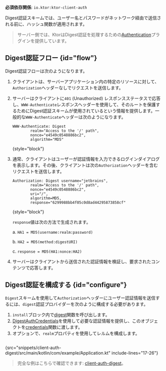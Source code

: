 [//]: # (title: Ktor ClientにおけるDigest認証)

<tldr>
<p>
<b>必須依存関係</b>: <code>io.ktor:ktor-client-auth</code>
</p>
<var name="example_name" value="client-auth-digest"/>
<include from="lib.topic" element-id="download_example"/>
</tldr>

Digest認証スキームでは、ユーザー名とパスワードがネットワーク経由で送信される前に、ハッシュ関数が適用されます。

> サーバー側では、KtorはDigest認証を処理するための[Authentication](server-digest-auth.md)プラグインを提供しています。

## Digest認証フロー {id="flow"}

Digest認証フローは次のようになります。

1. クライアントは、サーバーアプリケーション内の特定のリソースに対して、`Authorization`ヘッダーなしでリクエストを送信します。
2. サーバーはクライアントに`401` (Unauthorized) レスポンスステータスで応答し、`WWW-Authenticate`レスポンスヘッダーを使用して、そのルートを保護するためにDigest認証スキームが使用されているという情報を提供します。一般的な`WWW-Authenticate`ヘッダーは次のようになります。

   ```
   WWW-Authenticate: Digest
           realm="Access to the '/' path",
           nonce="e4549c0548886bc2",
           algorithm="MD5"
   ```
   {style="block"}

3. 通常、クライアントはユーザーが認証情報を入力できるログインダイアログを表示します。その後、クライアントは次の`Authorization`ヘッダーを含むリクエストを送信します。

   ```
   Authorization: Digest username="jetbrains",
           realm="Access to the '/' path",
           nonce="e4549c0548886bc2",
           uri="/",
           algorithm=MD5,
           response="6299988bb4f05c0d8ad44295873858cf"
   ```
   {style="block"}

   `response`値は次の方法で生成されます。

   a. `HA1 = MD5(username:realm:password)`

   b. `HA2 = MD5(method:digestURI)`

   c. `response = MD5(HA1:nonce:HA2)`

4. サーバーはクライアントから送信された認証情報を検証し、要求されたコンテンツで応答します。

## Digest認証を構成する {id="configure"}

`Digest`スキームを使用して`Authorization`ヘッダーにユーザー認証情報を送信するには、`digest`認証プロバイダーを次のように構成する必要があります。

1. `install`ブロック内で[digest](https://api.ktor.io/ktor-client/ktor-client-plugins/ktor-client-auth/io.ktor.client.plugins.auth.providers/digest.html)関数を呼び出します。
2. [DigestAuthCredentials](https://api.ktor.io/ktor-client/ktor-client-plugins/ktor-client-auth/io.ktor.client.plugins.auth.providers/-digest-auth-credentials/index.html)を使用して必要な認証情報を提供し、このオブジェクトを[credentials](https://api.ktor.io/ktor-client/ktor-client-plugins/ktor-client-auth/io.ktor.client.plugins.auth.providers/-digest-auth-config/credentials.html)関数に渡します。
3. オプションで、`realm`プロパティを使用してレルムを構成します。

```kotlin
```
{src="snippets/client-auth-digest/src/main/kotlin/com/example/Application.kt" include-lines="17-26"}

> 完全な例はこちらで確認できます: [client-auth-digest](https://github.com/ktorio/ktor-documentation/tree/%ktor_version%/codeSnippets/snippets/client-auth-digest)。